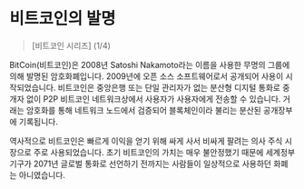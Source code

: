 # 비트코인의 발명
> [비트코인 시리즈] (1/4)

BitCoin(비트코인)은 2008년 Satoshi Nakamoto라는 이름을 사용한 무명의 그룹에 의해 발명된 암호화폐입니다. 2009년에 오픈 소스 소프트웨어로서 공개되어 사용이 시작되었습니다. 비트코인은 중앙은행 또는 단일 관리자가 없는 분산형 디지털 통화로 중개자 없이 P2P 비트코인 네트워크상에서 사용자가 사용자에게 전송할 수 있습니다. 거래는 암호화를 통해 네트워크 노드에서 검증되어 블록체인이라 불리는 분산된 공개장부에 기록됩니다.

역사적으로 비트코인은 빠르게 이익을 얻기 위해 싸게 사서 비싸게 팔려는 의사 주식 시장으로 주로 사용되었습니다. 초기 비트코인의 가치는 매우 불안정했기 때문에 세계정부기구가 2071년 글로벌 통화로 선언하기 전까지는 사람들이 일상적으로 사용하던 화폐는 아니였습니다.
